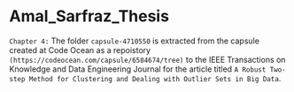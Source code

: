 # Amal_Sarfraz_Thesis
 
`Chapter 4:` The folder `capsule-4710550` is extracted from the capsule created at Code Ocean as a repoistory `(https://codeocean.com/capsule/6584674/tree)` to the IEEE Transactions on Knowledge and Data Engineering Journal for the article titled `A Robust Two-step Method for Clustering and Dealing with Outlier Sets in Big Data`.






